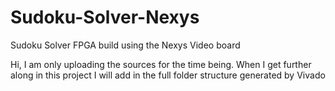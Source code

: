 # Sudoku-Solver-Nexys
Sudoku Solver FPGA build using the Nexys Video board


Hi, I am only uploading the sources for the time being. When I get further along in this project I will add in the full folder structure generated by Vivado
